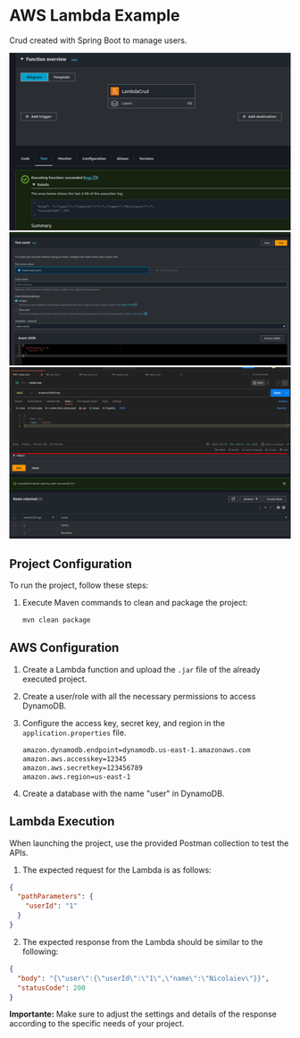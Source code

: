 # AWS Lambda Example

Crud created with Spring Boot to manage users.

![Img1](images/img1.png)
![Img2](images/img2.png)
![Img3](images/img3.png)

## Project Configuration

To run the project, follow these steps:

1. Execute Maven commands to clean and package the project:

    ```bash
    mvn clean package
    ```

## AWS Configuration

1. Create a Lambda function and upload the `.jar` file of the already executed project.

2. Create a user/role with all the necessary permissions to access DynamoDB.

3. Configure the access key, secret key, and region in the `application.properties` file.

    ```properties
    amazon.dynamodb.endpoint=dynamodb.us-east-1.amazonaws.com
    amazon.aws.accesskey=12345
    amazon.aws.secretkey=123456789
    amazon.aws.region=us-east-1
    ```

4. Create a database with the name "user" in DynamoDB.

## Lambda Execution

When launching the project, use the provided Postman collection to test the APIs.

1. The expected request for the Lambda is as follows:

```json
{
  "pathParameters": {
    "userId": "1"
  }
}
```

2. The expected response from the Lambda should be similar to the following:

```json
{
  "body": "{\"user\":{\"userId\":\"1\",\"name\":\"Nicolaiev\"}}",
  "statusCode": 200
}
```

**Importante:** Make sure to adjust the settings and details of the response according to the specific needs of your project.
